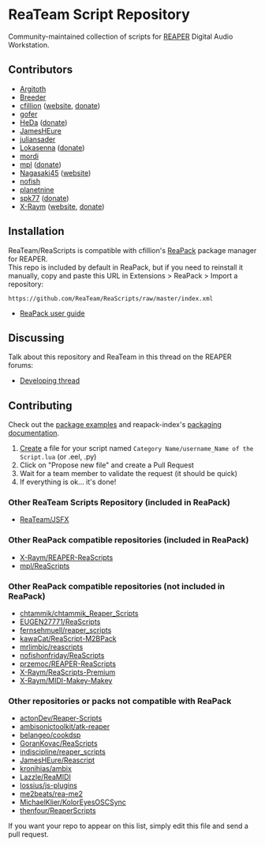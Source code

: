 # ReaTeam Script Repository

Community-maintained collection of scripts for [REAPER](http://www.reaper.fm) Digital Audio Workstation.


## Contributors

- [Argitoth](http://forum.cockos.com/member.php?u=7973)
- [Breeder](http://forum.cockos.com/member.php?u=27094)
- [cfillion](http://forum.cockos.com/member.php?u=98780) ([website](http://cfillion.tk), [donate](https://www.paypal.com/cgi-bin/webscr?cmd=_donations&business=T3DEWBQJAV7WL&lc=CA&item_name=ReaScripts&no_note=0&cn=Custom%20message&no_shipping=1&currency_code=CAD&bn=PP%2dDonationsBF%3abtn_donateCC_LG%2egif%3aNonHosted))
- [gofer](http://forum.cockos.com/member.php?u=9328)
- [HeDa](http://forum.cockos.com/member.php?u=47822) ([donate](https://www.patreon.com/heda?ty=h))
- [JamesHEure](http://forum.cockos.com/member.php?u=3734)
- [juliansader](http://forum.cockos.com/member.php?u=14710)
- [Lokasenna](http://forum.cockos.com/member.php?u=10417) ([donate](https://paypal.me/Lokasenna))
- [mordi](http://forum.cockos.com/member.php?u=91120)
- [mpl](http://forum.cockos.com/member.php?u=70694) ([donate](https://www.paypal.me/donate2mpl))
- [Nagasaki45](https://github.com/Nagasaki45) ([website](http://www.tomgurion.me/))
- [nofish](http://forum.cockos.com/member.php?u=6870)
- [planetnine](http://forum.cockos.com/member.php?u=6549)
- [spk77](http://forum.cockos.com/member.php?u=49553) ([donate](https://www.paypal.com/cgi-bin/webscr?cmd=_donations&business=5NUK834ZGR5NU&lc=FI&item_name=SPK77%20scripts%20for%20REAPER&currency_code=EUR&bn=PP%2dDonationsBF%3abtn_donateCC_LG%2egif%3aNonHosted))
- [X-Raym](http://forum.cockos.com/member.php?u=58284) ([website](http://extremraym.com/), [donate](http://www.extremraym.com/en/donation/))

## Installation

ReaTeam/ReaScripts is compatible with cfillion's [ReaPack](https://reapack.com) package manager for REAPER.  
This repo is included by default in ReaPack, but if you need to reinstall it manually,
copy and paste this URL in Extensions > ReaPack > Import a repository:
 
```
https://github.com/ReaTeam/ReaScripts/raw/master/index.xml
```

- [ReaPack user guide](https://github.com/cfillion/reapack/wiki)

## Discussing

Talk about this repository and ReaTeam in this thread on the REAPER forums:  
- [Developing thread](http://forum.cockos.com/showthread.php?t=169127)

## Contributing

Check out the [package examples](https://github.com/cfillion/reapack-index/wiki/Examples) and
reapack-index's [packaging documentation](https://github.com/cfillion/reapack-index/wiki/Packaging-Documentation).

1. [Create](https://github.com/ReaTeam/ReaScripts/new/master) a file for your script named `Category Name/username_Name of the Script.lua` (or .eel, .py)
2. Click on "Propose new file" and create a Pull Request
3. Wait for a team member to validate the request (it should be quick)
4. If everything is ok... it's done!

### Other ReaTeam Scripts Repository (included in ReaPack)

- [ReaTeam/JSFX](https://github.com/ReaTeam/JSFX)

### Other ReaPack compatible repositories (included in ReaPack)

- [X-Raym/REAPER-ReaScripts](https://github.com/X-Raym/REAPER-ReaScripts)
- [mpl/ReaScripts](https://github.com/MichaelPilyavskiy/ReaScripts)

### Other ReaPack compatible repositories (not included in ReaPack)

- [chtammik/chtammik_Reaper_Scripts](https://github.com/chtammik/chtammik_Reaper_Scripts)
- [EUGEN27771/ReaScripts](https://github.com/EUGEN27771/ReaScripts)
- [fernsehmuell/reaper_scripts](https://github.com/fernsehmuell/reaper_scripts)
- [kawaCat/ReaScript-M2BPack](https://bitbucket.org/kawaCat/reascript-m2bpack/wiki/Home)
- [mrlimbic/reascripts](https://github.com/mrlimbic/reascripts)
- [nofishonfriday/ReaScripts](https://github.com/nofishonfriday/ReaScripts)
- [przemoc/REAPER-ReaScripts](https://github.com/przemoc/REAPER-ReaScripts)
- [X-Raym/ReaScripts-Premium](https://www.extremraym.com/en/downloads/category/reascripts/)
- [X-Raym/MIDI-Makey-Makey](https://github.com/X-Raym/MIDI-Makey-Makey)

### Other repositories or packs not compatible with ReaPack

- [actonDev/Reaper-Scripts](https://github.com/actonDev/Reaper-Scripts)
- [ambisonictoolkit/atk-reaper](https://github.com/ambisonictoolkit/atk-reaper)
- [belangeo/cookdsp](https://github.com/belangeo/cookdsp)
- [GoranKovac/ReaScripts](https://github.com/GoranKovac/ReaScripts)
- [indiscipline/reaper_scripts](https://github.com/indiscipline/reaper_scripts)
- [JamesHEure/Reascript](https://github.com/JamesHEure/Reascript)
- [kronihias/ambix](https://github.com/kronihias/ambix)
- [Lazzle/ReaMIDI](https://github.com/Lazzle/ReaMIDI)
- [lossius/js-plugins](https://github.com/lossius/js-plugins)
- [me2beats/rea-me2](https://github.com/me2beats/rea-me2)
- [MichaelKlier/KolorEyesOSCSync](https://github.com/MichaelKlier/KolorEyesOSCSync)
- [thenfour/ReaperScripts](https://github.com/thenfour/ReaperScripts)

If you want your repo to appear on this list, simply edit this file and send a pull request.
